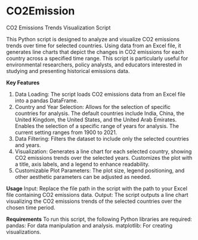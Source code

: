 # CO2Emission
CO2 Emissions Trends Visualization Script

This Python script is designed to analyze and visualize CO2 emissions trends over time for selected countries. Using data from an Excel file, it generates line charts that depict the changes in CO2 emissions for each country across a specified time range. This script is particularly useful for environmental researchers, policy analysts, and educators interested in studying and presenting historical emissions data.

**Key Features**
1. Data Loading: The script loads CO2 emissions data from an Excel file into a pandas DataFrame.
2. Country and Year Selection:
Allows for the selection of specific countries for analysis. The default countries include India, China, the United Kingdom, the United States, and the United Arab Emirates.
Enables the selection of a specific range of years for analysis. The current setting ranges from 1900 to 2021.
3. Data Filtering: Filters the dataset to include only the selected countries and years.
4. Visualization:
Generates a line chart for each selected country, showing CO2 emissions trends over the selected years.
Customizes the plot with a title, axis labels, and a legend to enhance readability.
5. Customizable Plot Parameters:
The plot size, legend positioning, and other aesthetic parameters can be adjusted as needed.

**Usage**
Input: Replace the file path in the script with the path to your Excel file containing CO2 emissions data.
Output: The script outputs a line chart visualizing the CO2 emissions trends of the selected countries over the chosen time period.

**Requirements**
To run this script, the following Python libraries are required:
pandas: For data manipulation and analysis.
matplotlib: For creating visualizations.

